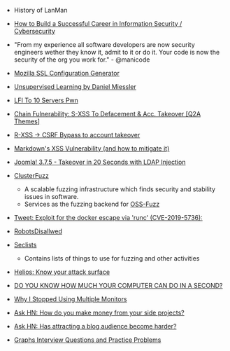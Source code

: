 - History of LanMan
- [How to Build a Successful Career in Information Security / Cybersecurity](https://danielmiessler.com/blog/build-successful-infosec-career/)
- "From my experience all software developers are now security engineers wether they know it, admit to it or do it.  Your code is now the security of the org you work for." - @manicode
- [Mozilla SSL Configuration Generator](https://mozilla.github.io/server-side-tls/ssl-config-generator/)
- [Unsupervised Learning by Daniel Miessler](https://danielmiessler.com/podcast/)
- [LFI To 10 Servers Pwn](https://nirmaldahal.com.np/lfi-to-10-servers-pwn/)
- [Chain Fulnerability: S-XSS To Defacement & Acc. Takeover [Q2A Themes]](https://nirmaldahal.com.np/sxss-to-defacement-and-account-takeover/)
- [R-XSS -> CSRF Bypass to account takeover](https://nirmaldahal.com.np/r-xss-csrf-bypass-to-account-takeover/)
- [Markdown's XSS Vulnerability (and how to mitigate it)](https://github.com/showdownjs/showdown/wiki/Markdown's-XSS-Vulnerability-(and-how-to-mitigate-it))
- [Joomla! 3.7.5 - Takeover in 20 Seconds with LDAP Injection](https://blog.ripstech.com/2017/joomla-takeover-in-20-seconds-with-ldap-injection-cve-2017-14596/?utm_medium=Tweet&utm_campaign=275772&utm_term=Security&utm_content=LDAPi&utm_source=Twitter)
- [ClusterFuzz](https://google.github.io/clusterfuzz/)
  - A scalable fuzzing infrastructure which finds security and stability issues in software.
  - Services as the fuzzing backend for [OSS-Fuzz](https://github.com/google/oss-fuzz)
- [Tweet: Exploit for the docker escape via 'runc' (CVE-2019-5736):](https://twitter.com/jschauma/status/1095694528089075712)
- [RobotsDisallwed](https://github.com/danielmiessler/RobotsDisallowed)
- [Seclists](https://github.com/danielmiessler/SecLists)
  - Contains lists of things to use for fuzzing and other activities
- [Helios: Know your attack surface](https://helios.exposed/)


- [DO YOU KNOW HOW MUCH YOUR COMPUTER CAN DO IN A SECOND?](http://computers-are-fast.github.io/?utm_source=hackernewsletter&utm_medium=email&utm_term=fav)
- [Why I Stopped Using Multiple Monitors](https://hackernoon.com/why-i-stopped-using-multiple-monitors-bfd87efa2e5b)
- [Ask HN: How do you make money from your side projects?](https://news.ycombinator.com/item?id=13980274)
- [Ask HN: Has attracting a blog audience become harder?](https://news.ycombinator.com/item?id=13966190)
- [Graphs Interview Questions and Practice Problems](https://www.techiedelight.com/graphs-interview-questions/)